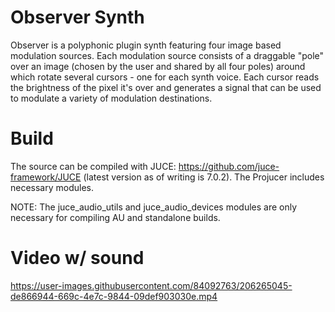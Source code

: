 # Observer Synth

Observer is a polyphonic plugin synth featuring four image based modulation sources. Each modulation source consists of a draggable "pole" over an image (chosen by the user and shared by all four poles) around which rotate several cursors - one for each synth voice. Each cursor reads the brightness of the pixel it's over and generates a signal that can be used to modulate a variety of modulation destinations.

# Build
The source can be compiled with JUCE: https://github.com/juce-framework/JUCE (latest version as of writing is 7.0.2). The Projucer includes necessary modules.

NOTE: The juce_audio_utils and juce_audio_devices modules are only necessary for compiling AU and standalone builds.

# Video w/ sound
https://user-images.githubusercontent.com/84092763/206265045-de866944-669c-4e7c-9844-09def903030e.mp4
